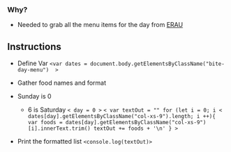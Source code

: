 ### Why?
- Needed to grab all the menu items for the day from [ERAU](http://menus.sodexomyway.com/BiteMenu/Menu?menuId=189&locationId=94144001&whereami=https://eraudining.sodexomyway.com/dining-near-me/refueling-station)

## Instructions
- Define Var
`<var dates = document.body.getElementsByClassName("bite-day-menu")  >`
- Gather food names and format
- Sunday is 0 
    -  6 is Saturday
`< day = 0 >`
`<
var textOut = ""
for (let i = 0; i < dates[day].getElementsByClassName("col-xs-9").length; i ++){
    var foods = dates[day].getElementsByClassName("col-xs-9")[i].innerText.trim()
    textOut += foods + '\n'
} >`

- Print the formatted list
`<console.log(textOut)>`
